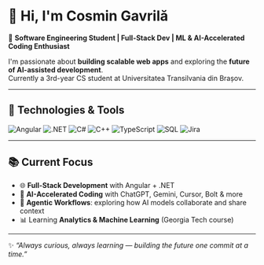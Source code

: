 # 👋 Hi, I'm Cosmin Gavrilă  

🚀 **Software Engineering Student | Full-Stack Dev | ML & AI-Accelerated Coding Enthusiast**  

I'm passionate about **building scalable web apps** and exploring the **future of AI-assisted development**.  
Currently a 3rd-year CS student at Universitatea Transilvania din Brașov.  

---

## 🔧 Technologies & Tools
![Angular](https://img.shields.io/badge/-Angular-DD0031?logo=angular&logoColor=white&style=flat)
![.NET](https://img.shields.io/badge/-.NET-512BD4?logo=dotnet&logoColor=white&style=flat)
![C#](https://img.shields.io/badge/-C%23-239120?logo=c-sharp&logoColor=white&style=flat)
![C++](https://img.shields.io/badge/-C++-00599C?logo=cplusplus&logoColor=white&style=flat)
![TypeScript](https://img.shields.io/badge/-TypeScript-007ACC?logo=typescript&logoColor=white&style=flat)
![SQL](https://img.shields.io/badge/-SQL-336791?logo=postgresql&logoColor=white&style=flat)
![Jira](https://img.shields.io/badge/-Jira-0052CC?logo=jira&logoColor=white&style=flat)

---

## 📚 Current Focus
- 🌐 **Full-Stack Development** with Angular + .NET  
- 🤖 **AI-Accelerated Coding** with ChatGPT, Gemini, Cursor, Bolt & more  
- 🧠 **Agentic Workflows**: exploring how AI models collaborate and share context  
- 📊 Learning **Analytics & Machine Learning** (Georgia Tech course)  
  
---
✨ *“Always curious, always learning — building the future one commit at a time.”*

